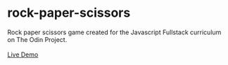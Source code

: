 # rock-paper-scissors
Rock paper scissors game created for the Javascript Fullstack curriculum on The Odin Project.\
\
[Live Demo](https://mostafaeg1.github.io/rock-paper-scissors/)
